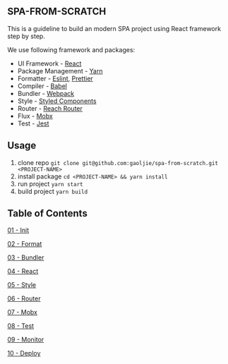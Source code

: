 ## SPA-FROM-SCRATCH

This is a guideline to build an modern SPA project using React framework step by step.
 
We use following framework and packages:

- UI Framework - [React](https://reactjs.org/)
- Package Management - [Yarn](https://yarnpkg.com/)
- Formatter - [Eslint](https://eslint.org/), [Prettier](https://github.com/prettier/prettier)
- Compiler - [Babel](https://babeljs.io/)
- Bundler - [Webpack](https://webpack.js.org/)
- Style - [Styled Components](https://www.styled-components.com/)
- Router - [Reach Router](https://github.com/reach/router)
- Flux - [Mobx](https://mobx.js.org/index.html)
- Test - [Jest](https://jestjs.io/)

## Usage

1. clone repo `git clone git@github.com:gaoljie/spa-from-scratch.git <PROJECT-NAME>`
2. install package `cd <PROJECT-NAME> && yarn install`
3. run project `yarn start`
4. build project `yarn build`

## Table of Contents

[01 - Init](/docs/01-Init.md#readme)

[02 - Format](/docs/02-Format.md#readme)

[03 - Bundler](/docs/03-Bundler.md#readme)

[04 - React](/docs/04-React.md#readme)

[05 - Style](/docs/05-Style.md#readme)

[06 - Router](/docs/06-Router.md#readme)

[07 - Mobx](/docs/07-Router.md#readme)

[08 - Test](/docs/08-Test.md#readme)

[09 - Monitor](/docs/09-Monitor.md#readme)

[10 - Deploy](/docs/10-Deploy.md#readme)
